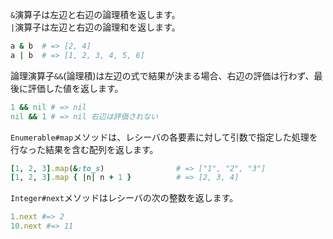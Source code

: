 `&`演算子は左辺と右辺の論理積を返します。  
`|`演算子は左辺と右辺の論理和を返します。

```ruby
a & b  # => [2, 4]
a | b  # => [1, 2, 3, 4, 5, 6]
```

論理演算子`&&`(論理積)は左辺の式で結果が決まる場合、右辺の評価は行わず、最後に評価した値を返します。

```ruby
1 && nil # => nil
nil && 1 # => nil 右辺は評価されない
```

`Enumerable#map`メソッドは、レシーバの各要素に対して引数で指定した処理を行なった結果を含む配列を返します。

```ruby
[1, 2, 3].map(&:to_s)                # => ["1", "2", "3"]
[1, 2, 3].map { |n| n + 1 }          # => [2, 3, 4]
```

`Integer#next`メソッドはレシーバの次の整数を返します。

```ruby
1.next #=> 2
10.next #=> 11
```